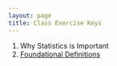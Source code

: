 ```yaml
---
layout: page
title: Class Exercise Keys
---
```


1. Why Statistics is Important
1. [Foundational Definitions](../modules/Foundational_Definitions/CE_Keys)

<!--
1. [Data Production](../modules/Data_Production/CE_Keys.html)
1. Getting Started With RStudio
1. [Univariate EDA - Quantitative](UnivEDA_Quantitative.html)
1. [Univariate EDA - Categorical](UnivEDA_Categorical.html)
1. [Normal Distributions](Normal_Distributions.html)
1. [Bivariate EDA - Quantitative](BivEDA_Quantitative.html)
1. [Bivariate EDA - Categorical](BivEDA_Categorical.html)
1. [Linear Regression](Linear_Regression.html)
1. [Probability Introduction](Probability.html)
1. [Sampling Distributions](Sampling_Distributions.html)
1. [Hypothesis Testing](Hypothesis_Testing.html)
1. [Confidence Regions](Confidence_Intervals.html)
1. [1-Sample Z-Test](1_Sample_Z.html)
1. [1-Sample t-Test](1_Sample_t.html)
1. [2-Sample t-Test](2_Sample_t.html)
1. [Chi-Square Test](ChiSquare.html)
1. [Goodness-of-Fit Test](GOFTest.html)
-->
